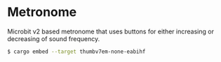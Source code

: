 # Metronome

Microbit v2 based metronome that uses buttons for either increasing or decreasing of sound frequency.

```bash
$ cargo embed --target thumbv7em-none-eabihf
```